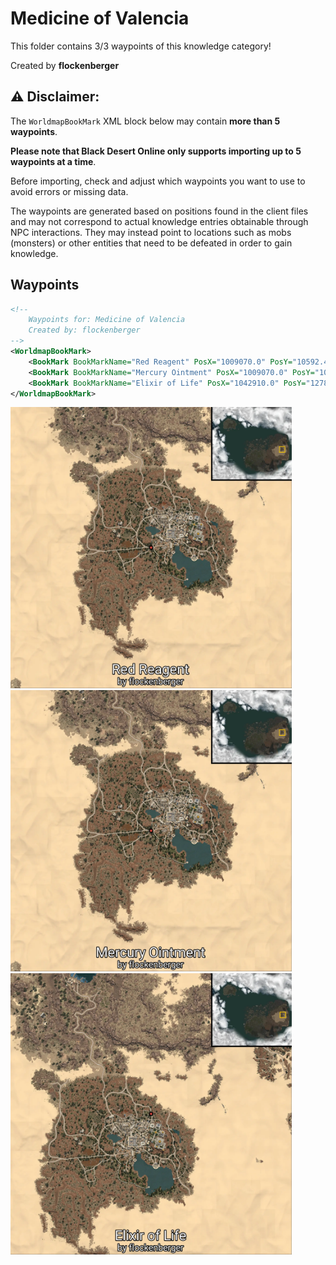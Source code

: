 # Medicine of Valencia

This folder contains 3/3 waypoints of this knowledge category!


Created by **flockenberger**

## ⚠️ Disclaimer:
The `WorldmapBookMark` XML block below may contain **more than 5 waypoints**.

**Please note that Black Desert Online only supports importing up to 5 waypoints at a time**.

Before importing, check and adjust which waypoints you want to use to avoid errors or missing data.

The waypoints are generated based on positions found in the client files and may not correspond to actual knowledge entries obtainable through NPC interactions.
They may instead point to locations such as mobs (monsters) or other entities that need to be defeated in order to gain knowledge.

## Waypoints
```xml
<!--
    Waypoints for: Medicine of Valencia
    Created by: flockenberger
-->
<WorldmapBookMark>
    <BookMark BookMarkName="Red Reagent" PosX="1009070.0" PosY="10592.400390625" PosZ="187376.0" />
    <BookMark BookMarkName="Mercury Ointment" PosX="1009070.0" PosY="10592.400390625" PosZ="187376.0" />
    <BookMark BookMarkName="Elixir of Life" PosX="1042910.0" PosY="12782.0" PosZ="223856.0" />
</WorldmapBookMark>
```

<img src="./Medicine of Valencia_Red Reagent_Preview.webp" width="450"/> <img src="./Medicine of Valencia_Mercury Ointment_Preview.webp" width="450"/> <img src="./Medicine of Valencia_Elixir of Life_Preview.webp" width="450"/> 